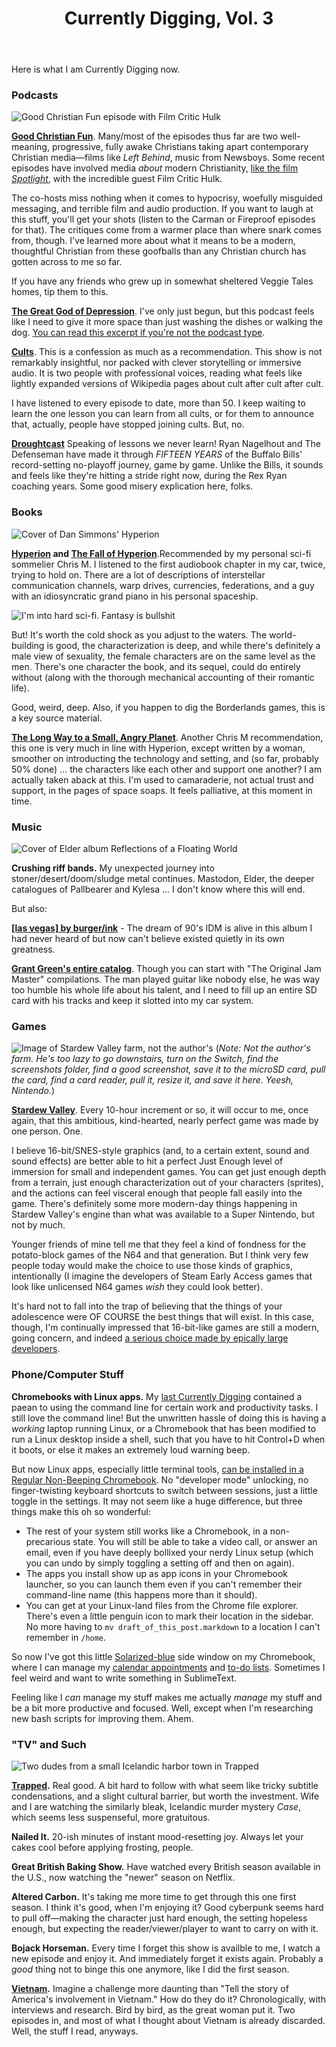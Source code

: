 ﻿---
layout: post
title: Currently Digging, Vol. 3
published: true
---

Here is what I am Currently Digging now.

### Podcasts

![Good Christian Fun episode with Film Critic Hulk](/assets/post_images/2018-08-25/gcf.jpg)

**[Good Christian Fun](https://www.goodchristianfun.com/)**. Many/most of the episodes thus far are two well-meaning, progressive, fully awake Christians taking apart contemporary Christian media―films like _Left Behind_, music from Newsboys. Some recent episodes have involved media _about_ modern Christianity, [like the film _Spotlight_](https://itunes.apple.com/us/podcast/good-christian-fun/id1276704640), with the incredible guest Film Critic Hulk. 

The co-hosts miss nothing when it comes to hypocrisy, woefully misguided messaging, and terrible film and audio production. If you want to laugh at this stuff, you'll get your shots (listen to the Carman or Fireproof episodes for that). The critiques come from a warmer place than where snark comes from, though. I've learned more about what it means to be a modern, thoughtful Christian from these goofballs than any Christian church has gotten across to me so far.

If you have any friends who grew up in somewhat sheltered Veggie Tales homes, tip them to this.

**[The Great God of Depression](https://www.stitcher.com/podcast/prx/showcase-from-radiotopia/e/55621278)**. I've only just begun, but this podcast feels like I need to give it more space than just washing the dishes or walking the dog. [You can read this excerpt if you're not the podcast type](https://www.nytimes.com/2018/08/03/opinion/sunday/depression-william-styron.html).

**[Cults](https://www.parcast.com/cults)**. This is a confession as much as a recommendation. This show is not remarkably insightful, nor packed with clever storytelling or immersive audio. It is two people with professional voices, reading what feels like lightly expanded versions of Wikipedia pages about cult after cult after cult.

I have listened to every episode to date, more than 50. I keep waiting to learn the one lesson you can learn from all cults, or for them to announce that, actually, people have stopped joining cults. But, no.

**[Droughtcast](http://www.thegoosesroost.com/the-droughtcast/)** Speaking of lessons we never learn! Ryan Nagelhout and The Defenseman have made it through _FIFTEEN YEARS_ of the Buffalo Bills' record-setting no-playoff journey, game by game. Unlike the Bills, it sounds and feels like they're hitting a stride right now, during the Rex Ryan coaching years. Some good misery explication here, folks.

### Books

![Cover of Dan Simmons' _Hyperion_](/assets/post_images/2018-08-25/hyperion_cover.jpg)

**[Hyperion](https://en.wikipedia.org/wiki/Hyperion_(Simmons_novel)) and [The Fall of Hyperion](https://en.wikipedia.org/wiki/The_Fall_of_Hyperion_(novel))**.Recommended by my personal sci-fi sommelier Chris M. I listened to the first audiobook chapter in my car, twice, trying to hold on. There are a lot of descriptions of interstellar communication channels, warp drives, currencies, federations, and a guy with an idiosyncratic grand piano in his personal spaceship.

![I'm into hard sci-fi. Fantasy is bullshit](/assets/post_images/2018-08-25/hard_scifi.png)

But! It's worth the cold shock as you adjust to the waters. The world-building is good, the characterization is deep, and while there's definitely a male view of sexuality, the female characters are on the same level as the men. There's one character the book, and its sequel, could do entirely without (along with the thorough mechanical accounting of their romantic life).

Good, weird, deep. Also, if you happen to dig the Borderlands games, this is a key source material.

**[The Long Way to a Small, Angry Planet](https://www.goodreads.com/book/show/22733729-the-long-way-to-a-small-angry-planet)**. Another Chris M recommendation, this one is very much in line with Hyperion, except written by a woman, smoother on introducting the technology and setting, and (so far, probably 50% done) ... the characters like each other and support one another? I am actually taken aback at this. I'm used to camaraderie, not actual trust and support, in the pages of space soaps. It feels palliative, at this moment in time.

### Music

![Cover of Elder album _Reflections of a Floating World_](/assets/post_images/2018-08-25/elder_reflections_album.jpg)

**Crushing riff bands.** My unexpected journey into stoner/desert/doom/sludge metal continues. Mastodon, Elder, the deeper catalogues of Pallbearer and Kylesa ... I don't know where this will end.

But also:

**[[las vegas] by burger/ink](https://open.spotify.com/album/2e9288yxNdFTCKO6MitcDy)** - The dream of 90's IDM is alive in this album I had never heard of but now can't believe existed quietly in its own greatness.

**[Grant Green's entire catalog](https://open.spotify.com/artist/6dAtGAnHCQ1ujMUZ9Ep82k)**. Though you can start with "The Original Jam Master" compilations. The man played guitar like nobody else, he was way too humble his whole life about his talent, and I need to fill up an entire SD card with his tracks and keep it slotted into my car system.

### Games

![Image of Stardew Valley farm, not the author's](/assets/post_images/2018-08-25/stardew_valley.jpg)
(_Note: Not the author's farm. He's too lazy to go downstairs, turn on the Switch, find the screenshots folder, find a good screenshot, save it to the microSD card, pull the card, find a card reader, pull it, resize it, and save it here. Yeesh, Nintendo._)

**[Stardew Valley](https://stardewvalley.net/)**. Every 10-hour increment or so, it will occur to me, once again, that this ambitious, kind-hearted, nearly perfect game was made by one person. One.

I believe 16-bit/SNES-style graphics (and, to a certain extent, sound and sound effects) are better able to hit a perfect Just Enough level of immersion for small and independent games. You can get just enough depth from a terrain, just enough characterization out of your characters (sprites), and the actions can feel visceral enough that people fall easily into the game. There's definitely some more modern-day things happening in Stardew Valley's engine than what was available to a Super Nintendo, but not by much.

Younger friends of mine tell me that they feel a kind of fondness for the potato-block games of the N64 and that generation. But I think very few people today would make the choice to use those kinds of graphics, intentionally (I imagine the developers of Steam Early Access games that look like unlicensed N64 games _wish_ they could look better).

It's hard not to fall into the trap of believing that the things of your adolescence were OF COURSE the best things that will exist. In this case, though, I'm continually impressed that 16-bit-like games are still a modern, going concern, and indeed [a serious choice made by epically large developers](https://octopathtraveler.nintendo.com/).

### Phone/Computer Stuff

**Chromebooks with Linux apps.** My [last Currently Digging](http://thepurdman.com/currently-digging-2/) contained a paean to using the command line for certain work and productivity tasks. I still love the command line! But the unwritten hassle of doing this is having a _working_ laptop running Linux, or a Chromebook that has been modified to run a Linux desktop inside a shell, such that you have to hit Control+D when it boots, or else it makes an extremely loud warning beep.

But now Linux apps, especially little terminal tools, [can be installed in a Regular Non-Beeping Chromebook](https://www.theverge.com/circuitbreaker/2018/6/28/17514390/chromebooks-intel-apollo-lake-linux-support). No "developer mode" unlocking, no finger-twisting keyboard shortcuts to switch between sessions, just a little toggle in the settings. It may not seem like a huge difference, but three things make this oh so wonderful:

+ The rest of your system still works like a Chromebook, in a non-precarious state. You will still be able to take a video call, or answer an email, even if you have deeply bollixed your nerdy Linux setup (which you can undo by simply toggling a setting off and then on again).
+ The apps you install show up as app icons in your Chromebook launcher, so you can launch them even if you can't remember their command-line name (this happens more than it should).
+ You can get at your Linux-land files from the Chrome file explorer. There's even a little penguin icon to mark their location in the sidebar. No more having to `mv draft_of_this_post.markdown` to a location I can't remember in `/home`.

So now I've got this little [Solarized-blue](https://ethanschoonover.com/solarized/) side window on my Chromebook, where I can manage my [calendar appointments](https://github.com/insanum/gcalcli) and [to-do lists](https://www.davidwaring.net/projects/rtm.html). Sometimes I feel weird and want to write something in SublimeText.

Feeling like I _can_ manage my stuff makes me actually _manage_ my stuff and be a bit more productive and focused. Well, except when I'm researching new bash scripts for improving them. Ahem.

### "TV" and Such

![Two dudes from a small Icelandic harbor town in Trapped](/assets/post_images/2018-08-25/trapped.jpg)

**[Trapped](https://en.wikipedia.org/wiki/Trapped_(Icelandic_TV_series)).** Real good. A bit hard to follow with what seem like tricky subtitle condensations, and a slight cultural barrier, but worth the investment. Wife and I are watching the similarly bleak, Icelandic murder mystery _Case_, which seems less suspenseful, more gratuitous.

**Nailed It.** 20-ish minutes of instant mood-resetting joy. Always let your cakes cool before applying frosting, people.

**Great British Baking Show.** Have watched every British season available in the U.S., now watching the "newer" season on Netflix.

**Altered Carbon.** It's taking me more time to get through this one first season. I think it's good, when I'm enjoying it? Good cyberpunk seems hard to pull off―making the character just hard enough, the setting hopeless enough, but expecting the reader/viewer/player to want to carry on with it.

**Bojack Horseman.** Every time I forget this show is availble to me, I watch a new episode and enjoy it. And immediately forget it exists again. Probably a _good_ thing not to binge this one anymore, like I did the first season.

**[Vietnam](http://www.pbs.org/kenburns/the-vietnam-war/home/).** Imagine a challenge more daunting than "Tell the story of America's involvement in Vietnam." How do they do it? Chronologically, with interviews and research. Bird by bird, as the great woman put it. Two episodes in, and most of what I thought about Vietnam is already discarded. Well, the stuff I read, anyways.
